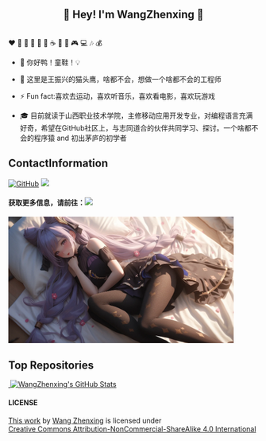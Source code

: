 <h2 align="center">👋 Hey! I'm WangZhenxing 🐘</h2>
<br />
❤️ 🍦 🍓 🍉 🍋 🥛 ☕ 🍗 🍟 🎮 💻 🎶 💰

- 🔭 你好鸭！童鞋！💡

- 🤔 这里是王振兴的猫头鹰，啥都不会，想做一个啥都不会的工程师

- ⚡ Fun fact:喜欢去运动，喜欢听音乐，喜欢看电影，喜欢玩游戏

-  🎓 目前就读于山西职业技术学院，主修移动应用开发专业，对编程语言充满好奇，希望在GitHub社区上，与志同道合的伙伴共同学习、探讨。一个啥都不会的程序猿 and 初出茅庐的初学者


## ContactInformation

[![GitHub](https://img.shields.io/badge/GitHub-181717?style=flat-square&logo=github&logoColor=white)](https://github.com/wangzhenxing4)
[![](https://img.shields.io/badge/CSDN-王振兴同学鸭-blue.svg)](https://blog.csdn.net/qq_41723381?type=blog)
#### 获取更多信息，请前往：[![](https://img.shields.io/badge/About-About_Me-green.svg)](https://wangzhenxing4.github.io/about.html)
[//]: # (![Profile views]&#40;https://views.whatilearened.today/views/github/Xuenew/views.svg&#41;)

[//]: # ()
[//]: # ()
[//]: # (![]&#40;https://img.shields.io/badge/ubuntu-20.04-<COLOR>.svg&#41;)
[//]: # (![Linux]&#40;https://img.shields.io/badge/-Linux-FCC624?style=flat-square&logo=linux&logoColor=black&#41;)
[//]: # (![Visual Studio Code]&#40;https://img.shields.io/badge/-Visual%20Studio%20Code-007acc?style=flat-square&logo=Visual%20Studio%20Code&#41;)
[//]: # (![Git]&#40;https://img.shields.io/badge/-Git-f05032?style=flat-square&logo=Git&logoColor=white&#41;)
[//]: # ()
[//]: # (![html]&#40;https://img.shields.io/badge/-html-E34F26?style=flat-square&logo=html5&logoColor=white&#41;)
[//]: # (![css]&#40;https://img.shields.io/badge/-css-1572B6?style=flat-square&logo=css3&#41;)
[//]: # (![]&#40;https://img.shields.io/badge/JavaScript-red?style=flat-square&logo=javascript&#41; )
[//]: # (![]&#40;https://img.shields.io/badge/Vue.js-black?style=flat-square&logo=vue.js&#41;)
[//]: # (![Redis]&#40;https://img.shields.io/badge/Redis-DC382D?style=flat-square&logo=redis&logoColor=white&#41;)
[//]: # ()
[//]: # (![Nginx]&#40;https://img.shields.io/badge/-Nginx-269539?style=flat-square&logo=Nginx&#41;)
[//]: # (![Mysql]&#40;https://img.shields.io/badge/MySQL-blue?style=flat-square&logo=mysql&logoColor=black&#41;)
[//]: # (![Elastic]&#40;https://img.shields.io/badge/Elasticsearch-FEC514?style=flat-square&logo=Elastic&logoColor=white&#41;)
[//]: # (![]&#40;https://img.shields.io/badge/Cocos%20creator-blue.svg&#41;)

<img src="zhuye.jpg" style="max-width: 90%;" alt="">

## Top Repositories

<a href="https://github.com/wangzhenxing4/Auxiliary-software-of-shanxi-polytechnic-college">
  <img src="https://github-readme-stats.vercel.app/api/pin/?username=wangzhenxing4&repo=Auxiliary-software-of-shanxi-polytechnic-college&theme=buefy" alt=""/>
  <img height="130px" src="https://github-readme-stats.vercel.app/api?username=wangzhenxing4&hide_title=true&show_icons=true&hide=issues&include_all_commits=true&count_private=true&theme=graywhite&hide_border=true&bg_color=45,ff7979,ffd479,fffc79,73fa79" alt="WangZhenxing's GitHub Stats">
</a>


#### LICENSE

<p xmlns:cc="http://creativecommons.org/ns#" xmlns:dct="http://purl.org/dc/terms/"><a property="dct:title" rel="cc:attributionURL" href="https://github.com/wangzhenxing4/wangzhenxing4">This work</a> by <a rel="cc:attributionURL dct:creator" property="cc:attributionName" href="https://wangzhenxing4.github.io">Wang Zhenxing</a> is licensed under <a href="https://creativecommons.org/licenses/by-nc-sa/4.0/?ref=chooser-v1" target="_blank" rel="license noopener noreferrer" style="display:inline-block;">Creative Commons Attribution-NonCommercial-ShareAlike 4.0 International<img style="height:22px!important;margin-left:3px;vertical-align:text-bottom;" src="https://mirrors.creativecommons.org/presskit/icons/cc.svg?ref=chooser-v1" alt=""><img style="height:22px!important;margin-left:3px;vertical-align:text-bottom;" src="https://mirrors.creativecommons.org/presskit/icons/by.svg?ref=chooser-v1" alt=""><img style="height:22px!important;margin-left:3px;vertical-align:text-bottom;" src="https://mirrors.creativecommons.org/presskit/icons/nc.svg?ref=chooser-v1" alt=""><img style="height:22px!important;margin-left:3px;vertical-align:text-bottom;" src="https://mirrors.creativecommons.org/presskit/icons/sa.svg?ref=chooser-v1" alt=""></a></p>

